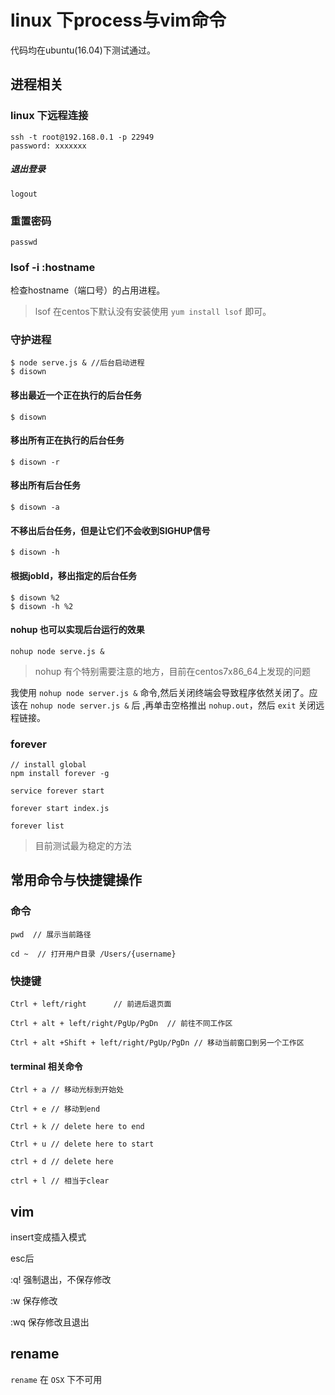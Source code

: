 # linux 下process与vim命令


代码均在ubuntu(16.04)下测试通过。

## 进程相关

### linux 下远程连接

    ssh -t root@192.168.0.1 -p 22949
    password: xxxxxxx

##### 退出登录

    logout

### 重置密码

    passwd

### lsof -i :hostname

检查hostname（端口号）的占用进程。

> lsof 在centos下默认没有安装使用 `yum install lsof` 即可。

### 守护进程

    $ node serve.js & //后台启动进程
    $ disown

#### 移出最近一个正在执行的后台任务

    $ disown

#### 移出所有正在执行的后台任务

    $ disown -r

#### 移出所有后台任务

    $ disown -a

#### 不移出后台任务，但是让它们不会收到SIGHUP信号

    $ disown -h

#### 根据jobId，移出指定的后台任务

    $ disown %2
    $ disown -h %2

#### nohup 也可以实现后台运行的效果

    nohup node serve.js &

> nohup 有个特别需要注意的地方，目前在centos7x86_64上发现的问题

我使用 `nohup node server.js &` 命令,然后关闭终端会导致程序依然关闭了。应该在 `nohup node server.js &` 后 ,再单击空格推出 `nohup.out`，然后 `exit`  关闭远程链接。

### forever 

    // install global
    npm install forever -g

    service forever start 

    forever start index.js

    forever list

>目前测试最为稳定的方法

## 常用命令与快捷键操作

### 命令

    pwd  // 展示当前路径

    cd ~  // 打开用户目录 /Users/{username}

### 快捷键

    Ctrl + left/right      // 前进后退页面
    
    Ctrl + alt + left/right/PgUp/PgDn  // 前往不同工作区

    Ctrl + alt +Shift + left/right/PgUp/PgDn // 移动当前窗口到另一个工作区

#### terminal 相关命令

    Ctrl + a // 移动光标到开始处

    Ctrl + e // 移动到end

    Ctrl + k // delete here to end

    Ctrl + u // delete here to start

    ctrl + d // delete here 

    ctrl + l // 相当于clear


## vim

insert变成插入模式

esc后

:q! 强制退出，不保存修改

:w 保存修改

:wq 保存修改且退出

## rename

`rename` 在 `OSX` 下不可用
